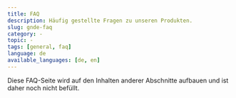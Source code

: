 ```yaml
---
title: FAQ
description: Häufig gestellte Fragen zu unseren Produkten.
slug: gnde-faq
category: -
topic: -
tags: [general, faq] 
language: de
available_languages: [de, en]
---
```


Diese FAQ-Seite wird auf den Inhalten anderer Abschnitte aufbauen und ist daher noch nicht befüllt.

